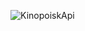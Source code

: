 
![KinopoiskApi](https://github.com/AlievIsa/KinopoiskApi/assets/91617416/7db6c7c0-7e97-4310-99ac-7dacd9374e2a)
